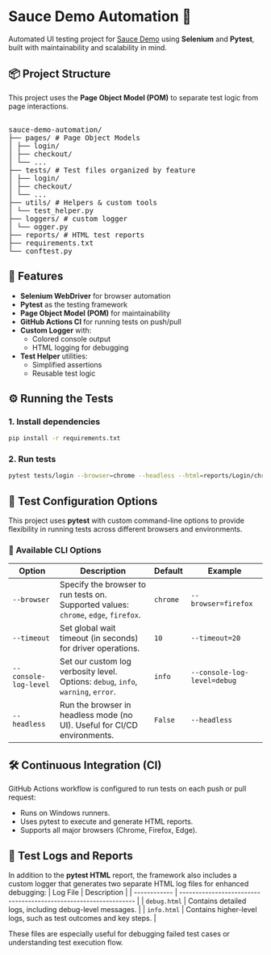 # Sauce Demo Automation 🧪

Automated UI testing project for [Sauce Demo](https://www.saucedemo.com/) using **Selenium** and **Pytest**, built with maintainability and scalability in mind.



## 📦 Project Structure

This project uses the **Page Object Model (POM)** to separate test logic from page interactions.

<pre> 
sauce-demo-automation/
├── pages/ # Page Object Models
│ ├── login/
│ ├── checkout/
│ └── ...
├── tests/ # Test files organized by feature
│ ├── login/
│ ├── checkout/
│ └── ...
├── utils/ # Helpers & custom tools
│ └── test_helper.py
├── loggers/ # custom logger
│ └── ogger.py
├── reports/ # HTML test reports
├── requirements.txt
└── conftest.py
</pre>


## 🚀 Features

- **Selenium WebDriver** for browser automation  
- **Pytest** as the testing framework  
- **Page Object Model (POM)** for maintainability  
- **GitHub Actions CI** for running tests on push/pull  
- **Custom Logger** with:
  - Colored console output
  - HTML logging for debugging
- **Test Helper** utilities:
  - Simplified assertions
  - Reusable test logic


## ⚙️ Running the Tests

### 1. Install dependencies
```bash
pip install -r requirements.txt
```

### 2. Run tests
```bash
pytest tests/login --browser=chrome --headless --html=reports/Login/chrome/login-report.html --self-contained-html
```

## 🧰 Test Configuration Options
This project uses **pytest** with custom command-line options to provide flexibility in running tests across different browsers and environments.

### 🔧 Available CLI Options
| Option                | Description                                                                                                     | Default  | Example                     |
| --------------------- | --------------------------------------------------------------------------------------------------------------- | -------- | --------------------------- |
| `--browser`           | Specify the browser to run tests on. Supported values: `chrome`, `edge`, `firefox`.                             | `chrome` | `--browser=firefox`         |
| `--timeout`           | Set global wait timeout (in seconds) for driver operations.                                                     | `10`     | `--timeout=20`              |
| `--console-log-level` | Set our custom log verbosity level. Options: `debug`, `info`, `warning`, `error`.                               | `info`   | `--console-log-level=debug` |
| `--headless`          | Run the browser in headless mode (no UI). Useful for CI/CD environments.                                        | `False`  | `--headless`                |



## 🛠️ Continuous Integration (CI)

GitHub Actions workflow is configured to run tests on each push or pull request:

- Runs on Windows runners.
- Uses pytest to execute and generate HTML reports.
- Supports all major browsers (Chrome, Firefox, Edge).

## 📃 Test Logs and Reports

In addition to the **pytest HTML** report, the framework also includes a custom logger that generates two separate HTML log files for enhanced debugging:
| Log File     | Description                                                      |
| ------------ | ---------------------------------------------------------------- |
| `debug.html` | Contains detailed logs, including debug-level messages.          |
| `info.html`  | Contains higher-level logs, such as test outcomes and key steps. |

These files are especially useful for debugging failed test cases or understanding test execution flow.

